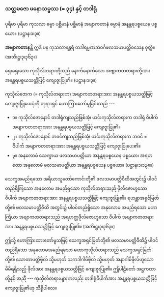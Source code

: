 ### သတ္တမဇော မနောသမ္ဖဿ (= ၃၄) နှင့် တဒါရုံ

ပုရိမာ ပုရိမာ ကုသလာ ဓမ္မာ ပစ္ဆိမာနံ ပစ္ဆိမာနံ အဗျာကတာနံ ဓမ္မာနံ အနန္တရပစ္စယေန ပစ္စယော။
(ပဋ္ဌာန၊၁၊၃။)

**အဗျာကတာန**န္တိ ဣဒံ ပန ကုသလာနန္တရံ တဒါရမ္မဏဘဝင်္ဂဖလသမာပတ္တိဝသေန ဝုတ္တံ။
(အဘိ၊ဋ္ဌ၊၃၊၃၆၃။)

ရှေးရှေးသော ကုသိုလ်တရားတို့သည် နောက်နောက်သော အဗျာကတတရားတို့အား အနန္တရပစ္စယသတ္တိဖြင့် ကျေးဇူးပြု၏။ (ပဋ္ဌာန၊၁၊၃။)

ကုသိုလ်ဇောက (= ကုသိုလ်တရားက) အဗျာကတတရားအား အနန္တရပစ္စယသတ္တိဖြင့် ကျေးဇူးပြုပေးပုံကို ဘုရားရှင် ဟောကြားတော်မူခြင်းသည် ---

- ၁။ ကုသိုလ်ဇောနောင် တဒါရုံကျသည်ဖြစ်အံ့၊ ယင်းကုသိုလ်တရားက တဒါရုံ ဝိပါက် အဗျာကတတရားအား အနန္တရပစ္စယသတ္တိဖြင့် ကျေးဇူးပြု၏။
- ၂။ ကုသိုလ်ဇောနောင် ဘဝင်ကျသည်ဖြစ်အံ့၊ ယင်းကုသိုလ်တရားက ဘဝင် = ဝိပါက် အဗျာကတတရားအား အနန္တရပစ္စယသတ္တိဖြင့် ကျေးဇူးပြုပေး၏။
- ၃။ အနုလောမံ သေက္ခာယ ဖလသမာပတ္တိယာ အနန္တရပစ္စယေန ပစ္စယော၊ အရဟတော အနုလောမံ ဖလသမာပတ္တိယာ အနန္တရပစ္စယေန ပစ္စယော။ (ပဋ္ဌာန၊၁၊၁၃၈။)

သေက္ခအမည်ရသော အရိယာသူတော်ကောင်းတို့၏ ဖလသမာပတ္တိဝီထိအတွင်း၌ ပါဝင်တည်ရှိကြသော အနုလောမ အမည်ရသော ကုသိုလ်တရားသည် ဖိုလ်ဇောဟူသော ဝိပါက် အဗျာကတတရားအား အနန္တရပစ္စယသတ္တိဖြင့် ကျေးဇူးပြု၏။ 
ရဟန္တာအရှင်မြတ်တို့၏ ဖလသမာပတ္တိဝီထိ အတွင်း၌ ပါဝင်တည်ရှိသော အနုလောမ အမည်ရသော မဟာကြိယာ အဗျာကတတရားသည် အရဟတ္တဖိုလ်ဇောဟူသော ဝိပါက် အဗျာကတတရားအား အနန္တရပစ္စယသတ္တိဖြင့် ကျေးဇူးပြု၏။ (အဘိ၊ဋ္ဌ၊၃၊၃၆၃။)

ဤသို့ ဟောကြားထားတော်မူသဖြင့် သေက္ခအရှင်မြတ်တို့၏ ဖလသမာပတ္တိဝီထိ၌ ပါဝင်တည်ရှိသော အနုလောမအမည်ရသော မဟာကုသိုလ်တရားသည် သေက္ခအရှင်မြတ်တို့၏ သောတာပတ္တိဖိုလ် သို့မဟုတ် သကဒါဂါမိဖိုလ် သို့မဟုတ် အနာဂါမိဖိုလ်ဟူသော မိမိရရှိသည့် ဖိုလ်အား အနန္တရပစ္စယသတ္တိဖြင့် ကျေးဇူးပြု၏။
ဤပါဠိတော် အဋ္ဌကထာတို့နှင့် အညီ --- ကုသိုလ်တရားများကလည်း တဒါရုံဝိပါက်အား အနန္တရပစ္စယသတ္တိဖြင့် ကျေးဇူးပြု၏ဟု သိရှိပါလေ။